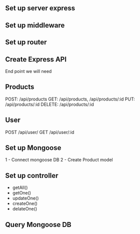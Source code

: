 ## Set up server express

## Set up middleware

## Set up router

## Create Express API
End point we will need
## Products
POST:   /api/products
GET:    /api/products, /api/products/:id
PUT:    /api/products/:id
DELETE: /api/products/:id

## User
POST    /api/user/
GET     /api/user/:id



## Set up Mongoose
  1 - Connect mongoose DB
  2 - Create Product model


## Set up controller
  - getAll()
  - getOne()
  - updateOne()
  - createOne()
  - delateOne()

## Query Mongoose DB


